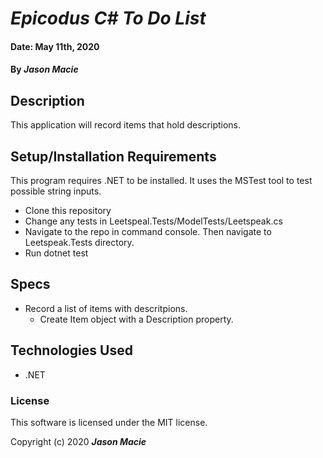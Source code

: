 # _Epicodus C# To Do List_

#### Date: May 11th, 2020
#### By _**Jason Macie**_

## Description

This application will record items that hold descriptions.

## Setup/Installation Requirements

This program requires .NET to be installed. It uses the MSTest tool to test possible string inputs.
* Clone this repository
* Change any tests in Leetspeal.Tests/ModelTests/Leetspeak.cs
* Navigate to the repo in command console. Then navigate to Leetspeak.Tests directory.
* Run dotnet test

## Specs

* Record a list of items with descritpions.
  * Create Item object with a Description property.

<!-- ## Known Bugs

No known bugs as of 5/11/2020 -->

## Technologies Used

* .NET

### License

This software is licensed under the MIT license.

Copyright (c) 2020 **_Jason Macie_**
